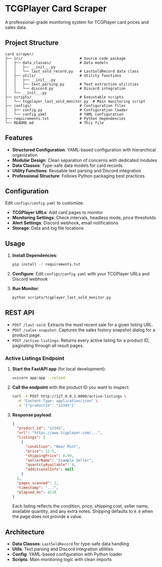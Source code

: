 # TCGPlayer Card Scraper

A professional-grade monitoring system for TCGPlayer card prices and sales data.

## Project Structure

```
card_scraper/
├── src/                          # Source code package
│   ├── data_classes/             # Data models
│   │   ├── __init__.py
│   │   └── last_sold_record.py   # LastSoldRecord data class
│   ├── utils/                    # Utility functions
│   │   ├── __init__.py
│   │   ├── text_parsing.py       # Text extraction utilities
│   │   └── discord.py            # Discord integration
│   └── __init__.py
├── scripts/                      # Executable scripts
│   └── tcgplayer_last_sold_monitor.py  # Main monitoring script
├── configs/                      # Configuration files
│   ├── config.py                 # Configuration loader
│   └── config.yaml               # YAML configuration
├── requirements.txt              # Python dependencies
└── README.md                     # This file
```

## Features

- **Structured Configuration**: YAML-based configuration with hierarchical organization
- **Modular Design**: Clean separation of concerns with dedicated modules
- **Data Classes**: Type-safe data models for card records
- **Utility Functions**: Reusable text parsing and Discord integration
- **Professional Structure**: Follows Python packaging best practices

## Configuration

Edit `configs/config.yaml` to customize:

- **TCGPlayer URLs**: Add card pages to monitor
- **Monitoring Settings**: Check intervals, headless mode, price thresholds
- **Alert Settings**: Discord webhook, email notifications
- **Storage**: Data and log file locations

## Usage

1. **Install Dependencies**:
   ```bash
   pip install -r requirements.txt
   ```

2. **Configure**:
   Edit `configs/config.yaml` with your TCGPlayer URLs and Discord webhook

3. **Run Monitor**:
   ```bash
   python scripts/tcgplayer_last_sold_monitor.py
   ```

## REST API

- `POST /last-sold`: Extracts the most recent sale for a given listing URL.
- `POST /sales-snapshot`: Captures the sales history snapshot dialog for a product page.
- `POST /active-listings`: Returns every active listing for a product ID, paginating through all result pages.

### Active Listings Endpoint

1. **Start the FastAPI app** (for local development):
   ```bash
   uvicorn app:app --reload
   ```
2. **Call the endpoint** with the product ID you want to inspect:
   ```bash
   curl -X POST http://127.0.0.1:8000/active-listings \
     -H "Content-Type: application/json" \
     -d '{"productId": "12345"}'
   ```
3. **Response payload**:
   ```json
   {
     "product_id": "12345",
     "url": "https://www.tcgplayer.com/...",
     "listings": [
       {
         "condition": "Near Mint",
         "price": 12.5,
         "shippingPrice": 0.99,
         "sellerName": "Example Seller",
         "quantityAvailable": 4,
         "additionalInfo": null
       }
     ],
     "pages_scanned": 2,
     "timestamp": "...",
     "elapsed_ms": 4210
   }
   ```
   Each listing reflects the condition, price, shipping cost, seller name, available quantity, and any extra notes. Shipping defaults to `0.0` when the page does not provide a value.

## Architecture

- **Data Classes**: `LastSoldRecord` for type-safe data handling
- **Utils**: Text parsing and Discord integration utilities
- **Config**: YAML-based configuration with Python loader
- **Scripts**: Main monitoring logic with clean imports
